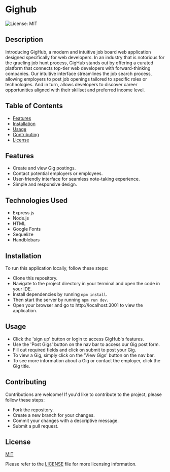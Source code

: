 # Gighub
![License: MIT](https://img.shields.io/badge/License-MIT-yellow.svg)



## Description

Introducing GigHub, a modern and intuitive job board web application designed specifically for web developers. In an industry that is notorious for the grueling job hunt process, GigHub stands out by offering a curated platform that connects top-tier web developers with forward-thinking companies. Our intuitive interface streamlines the job search process, allowing employers to post job openings tailored to specific roles or technologies. And in turn, allows developers to discover career opportunities aligned with their skillset and preferred income level.





## Table of Contents

- [Features](#features)
- [Installation](#installation)
- [Usage](#usage)
- [Contributing](#contributing)
- [License](#license)




## Features

- Create and view Gig postings.
- Contact potential employers or employees.
- User-friendly interface for seamless note-taking experience.
- Simple and responsive design.




## Technologies Used

- Express.js
- Node.js
- HTML
- Google Fonts
- Sequelize
- Handblebars




## Installation

To run this application locally, follow these steps:

- Clone this repository.
- Navigate to the project directory in your terminal and open the code in your IDE.
- Install dependencies by running `npm install`.
- Then start the server by running `npm run dev`.
- Open your browser and go to http://localhost:3001 to view the application.




## Usage

- Click the 'sign up' button or login to access GigHub's features.
- Use the 'Post Gigs' button on the nav bar to access our Gig post form.
- Fill out required fields and click on submit to post your Gig.
- To view a Gig, simply click on the 'View Gigs' button on the nav bar.
- To see more information about a Gig or contact the employer, click the Gig title. 





## Contributing

Contributions are welcome! If you'd like to contribute to the project, please follow these steps:
- Fork the repository.
- Create a new branch for your changes.
- Commit your changes with a descriptive message.
- Submit a pull request.




## License

[MIT]((https://opensource.org/licenses/MIT)) 

Please refer to the [LICENSE](./LICENSE) file for more licensing information.



